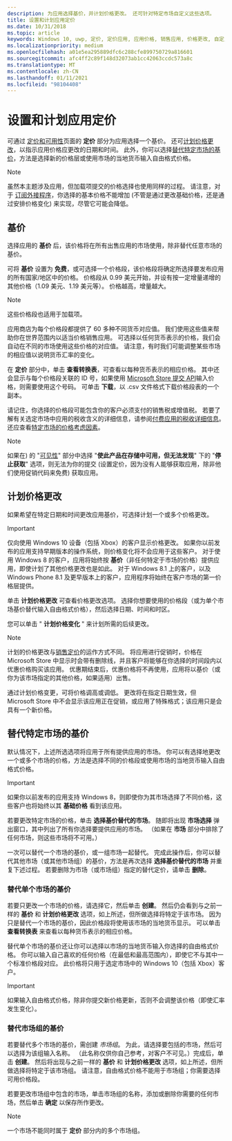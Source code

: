 ```yaml
---
description: 为应用选择基价，并计划价格更改。 还可针对特定市场自定义这些选项。
title: 设置和计划应用定价
ms.date: 10/31/2018
ms.topic: article
keywords: Windows 10, uwp, 定价, 定价应用, 应用价格, 销售应用, 价格更改, 自定义价格, 价格, 单价, 成本, 替代基价, 自由格式价格, 自由格式
ms.localizationpriority: medium
ms.openlocfilehash: a01e5ea295889dfc6c288cfe899750729a816601
ms.sourcegitcommit: afc4ff2c89f148d32073ab1cc42063ccdc573a8c
ms.translationtype: MT
ms.contentlocale: zh-CN
ms.lasthandoff: 01/11/2021
ms.locfileid: "98104408"
---
```

# <a name="set-and-schedule-app-pricing"></a>设置和计划应用定价

可通过 [定价和可用性](set-app-pricing-and-availability.md)页面的 **定价** 部分为应用选择一个基价。 还可[计划价格更改](#schedule-price-changes)，以指示应用价格应更改的日期和时间。 此外，你可以选择[替代特定市场的基价](#override-base-price-for-specific-markets)，方法是选择新的价格层或使用市场的当地货币输入自由格式价格。

> [!NOTE]
> 虽然本主题涉及应用，但加载项提交的价格选择也使用同样的过程。 请注意，对于 [订阅外接程序](../monetize/enable-subscription-add-ons-for-your-app.md)，你选择的基本价格不能增加 (不管是通过更改基础价格，还是通过安排价格变化) 来实现，尽管它可能会降低。

## <a name="base-price"></a>基价

选择应用的 **基价** 后，该价格将在所有出售应用的市场使用，除非替代任意市场的基价。

可将 **基价** 设置为 **免费**，或可选择一个价格段，该价格段将确定所选择要发布应用的所有国家/地区中的价格。 价格段从 0.99 美元开始，并设有按一定增量递增的其他价格（1.09 美元、1.19 美元等）。 价格越高，增量越大。 

> [!NOTE]
> 这些价格段也适用于加载项。 

应用商店为每个价格段都提供了 60 多种不同货币对应值。 我们使用这些值来帮助你在世界范围内以适当价格销售应用。 可选择以任何货币表示的价格，我们会自动在不同的市场使用这些价格的对应值。 请注意，有时我们可能调整某些市场的相应值以说明货币汇率的变化。

在 **定价** 部分中，单击 **查看转换表**，可查看以每种货币表示的相应价格。 其中还会显示与每个价格段关联的 ID 号，如果使用 [Microsoft Store 提交 API](../monetize/manage-app-submissions.md#price-tiers)输入价格，则需要使用这个号码。 可单击 **下载**，以 .csv 文件格式下载价格段表的一个副本。

请记住，你选择的价格段可能包含你的客户必须支付的销售税或增值税。 若要了解有关选定市场中应用的税收含义的详细信息，请参阅[付费应用的税收详细信息](/partner-center/tax-details-marketplace)。 还应查看[特定市场的价格考虑因素](define-market-selection.md#price-considerations-for-specific-markets)。

> [!NOTE]
> 如果在) 的 "[可见性](choose-visibility-options.md#discoverability)" 部分中选择 "**使此产品在存储中可用，但无法发现**" 下的 "**停止获取**" 选项，则无法为你的提交 (设置定价，因为没有人能够获取应用，除非他们使用促销代码来免费) 获取应用。

## <a name="schedule-price-changes"></a>计划价格更改

如果希望在特定日期和时间更改应用基价，可选择计划一个或多个价格更改。 

> [!IMPORTANT]
> 仅向使用 Windows 10 设备（包括 Xbox）的客户显示价格更改。 如果你以前发布的应用支持早期版本的操作系统，则价格变化将不会应用于这些客户。 对于使用 Windows 8 的客户，应用将始终按 **基价**（非任何特定于市场的价格）提供应用，即使计划了其他价格更改也是如此。 对于 Windows 8.1 上的客户，以及 Windows Phone 8.1 及更早版本上的客户，应用程序将始终在客户市场的第一价格层提供。

单击 **计划价格更改** 可查看价格更改选项。 选择你想要使用的价格段（或为单个市场基价替代输入自由格式价格），然后选择日期、时间和时区。

您可以单击 " **计划价格变化** " 来计划所需的后续更改。

> [!NOTE]
> 计划的价格更改与[销售定价](put-apps-and-add-ons-on-sale.md)的运作方式不同。 将应用进行促销时，价格在 Microsoft Store 中显示时会带有删除线，并且客户将能够在你选择的时间段内以优惠价格购买该应用。 优惠期结束后，优惠价格将不再使用，应用将以基价（或你为该市场指定的其他价格，如果适用）出售。
>
> 通过计划价格变更，可将价格调高或调低。 更改将在指定日期生效，但 Microsoft Store 中不会显示该应用正在促销，或应用了特殊格式；该应用只是会具有一个新价格。 


## <a name="override-base-price-for-specific-markets"></a>替代特定市场的基价

默认情况下，上述所选选项将应用于所有提供应用的市场。 你可以有选择地更改一个或多个市场的价格，方法是选择不同的价格段或使用市场的当地货币输入自由格式价格。

> [!IMPORTANT]
> 如果你以前发布的应用支持 Windows 8，则即使你为其市场选择了不同价格，这些客户也将始终以其 **基础价格** 看到该应用。

若要更改特定市场的价格，单击 **选择基价替代的市场**。 随即将出现 **市场选择** 弹出窗口，其中列出了所有你选择要提供应用的市场。 （如果在 **市场** 部分中排除了任何市场，则这些市场将不可用。） 

一次可以替代一个市场的基价，或一组市场一起替代。 完成此操作后，你可以替代其他市场（或其他市场组）的基价，方法是再次选择 **选择基价替代的市场** 并重复下述过程。 若要删除为市场（或市场组）指定的替代定价，请单击 **删除**。


### <a name="override-the-base-price-for-a-single-market"></a>替代单个市场的基价

若要只更改一个市场的价格，请选择它，然后单击 **创建**。 然后仍会看到与之前一样的 **基价** 和 **计划价格更改** 选项，如上所述，但所做选择将特定于该市场。 因为只是替代一个市场的基价，因此价格段将使用该市场的当地货币显示。 可以单击 **查看转换表** 来查看以每种货币表示的相应价格。 

替代单个市场的基价还让你可以选择以市场的当地货币输入你选择的自由格式价格。 你可以输入自己喜欢的任何价格（在最低和最高范围内），即使它不与其中一个标准价格段对应。 此价格将只用于选定市场中的 Windows 10（包括 Xbox）客户。 

> [!IMPORTANT]
> 如果输入自由格式价格，除非你提交新价格更新，否则不会调整该价格（即使汇率发生变化）。 

### <a name="override-the-base-price-for-a-market-group"></a>替代市场组的基价

若要替代多个市场的基价，需创建 *市场组*。 为此，请选择要包括的市场，然后可以选择为该组输入名称。 （此名称仅供你自己参考，对客户不可见。）完成后，单击 **创建**。 然后将出现与之前一样的 **基价** 和 **计划价格更改** 选项，如上所述，但所做选择将特定于该市场组。 请注意，自由格式价格不能用于市场组；你需要选择可用价格段。

若要更改市场组中包含的市场，单击市场组的名称，添加或删除你需要的任何市场，然后单击 **确定** 以保存所作更改。 

> [!NOTE]
> 一个市场不能同时属于 **定价** 部分内的多个市场组。